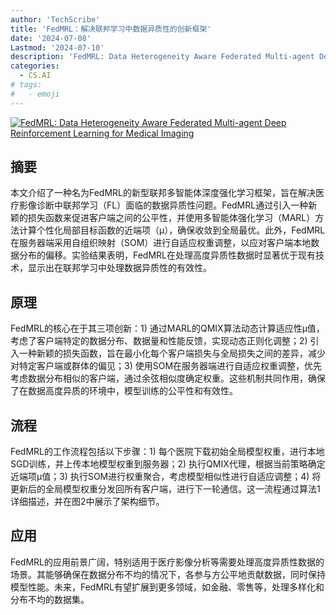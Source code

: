 ```yaml
---
author: 'TechScribe'
title: 'FedMRL：解决联邦学习中数据异质性的创新框架'
date: '2024-07-08'
Lastmod: '2024-07-10'
description: 'FedMRL: Data Heterogeneity Aware Federated Multi-agent Deep Reinforcement Learning for Medical Imaging'
categories:
  - CS.AI
# tags:
#   - emoji
---
```


[![FedMRL: Data Heterogeneity Aware Federated Multi-agent Deep Reinforcement Learning for Medical Imaging](https://arxiv-research-1301205113.cos.ap-guangzhou.myqcloud.com/images/2407.05800v1.pdf_0.jpg)](https://arxiv.org/abs/2407.05800v1)

## 摘要

本文介绍了一种名为FedMRL的新型联邦多智能体深度强化学习框架，旨在解决医疗影像诊断中联邦学习（FL）面临的数据异质性问题。FedMRL通过引入一种新颖的损失函数来促进客户端之间的公平性，并使用多智能体强化学习（MARL）方法计算个性化局部目标函数的近端项（µ），确保收敛到全局最优。此外，FedMRL在服务器端采用自组织映射（SOM）进行自适应权重调整，以应对客户端本地数据分布的偏移。实验结果表明，FedMRL在处理高度异质性数据时显著优于现有技术，显示出在联邦学习中处理数据异质性的有效性。<!--more-->

## 原理

FedMRL的核心在于其三项创新：1) 通过MARL的QMIX算法动态计算适应性µ值，考虑了客户端特定的数据分布、数据量和性能反馈，实现动态正则化调整；2) 引入一种新颖的损失函数，旨在最小化每个客户端损失与全局损失之间的差异，减少对特定客户端或群体的偏见；3) 使用SOM在服务器端进行自适应权重调整，优先考虑数据分布相似的客户端，通过余弦相似度确定权重。这些机制共同作用，确保了在数据高度异质的环境中，模型训练的公平性和有效性。

## 流程

FedMRL的工作流程包括以下步骤：1) 每个医院下载初始全局模型权重，进行本地SGD训练，并上传本地模型权重到服务器；2) 执行QMIX代理，根据当前策略确定近端项µ值；3) 执行SOM进行权重聚合，考虑模型相似性进行自适应调整；4) 将更新后的全局模型权重分发回所有客户端，进行下一轮通信。这一流程通过算法1详细描述，并在图2中展示了架构细节。

## 应用

FedMRL的应用前景广阔，特别适用于医疗影像分析等需要处理高度异质性数据的场景。其能够确保在数据分布不均的情况下，各参与方公平地贡献数据，同时保持模型性能。未来，FedMRL有望扩展到更多领域，如金融、零售等，处理多样化和分布不均的数据集。